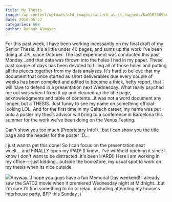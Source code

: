 ```yaml
---
title: My Thesis
image: /wp-content/uploads/old_images/caltech_as_it_happens/6a0105349b8251970b0133eefb1666970b.jpg
date: 2010-05-27
categories: 668
author: Dannah Almasco
---
```



 For this past week, I have been working incessantly on my final draft of my Senior Thesis. It's a little under 40 pages, and sums up the work I've been doing at JPL since October. 
 The last experiment was conducted this past Monday...and that data was thrown into the holes I had in my paper. These past couple of days has been devoted to filling all of those holes and putting all the pieces together from my data analyses. 
 It's hard to believe that my document that once started as short deliverables due every couple of weeks has been compiled and edited to become a thick, hefty report, that I will have to defend in a presentation next Wednesday. What really psyched me out was when I fixed it up and cleaned up the title page, acknowledgments and table of contents...it was not a word document any longer, but a THESIS. 
 Just funny to see my name on something official-looking LOL. And for the first time in my Caltech career, my name was put onto a poster my thesis advisor will bring to a conference in Barcelona this summer for the work we've been doing on the Venus Testing.

Can't show you too much (Proprietary Info!)...but I can show you the title page and the header for the poster :D...

I just wanna get this done! So I can focus on the presentation next week....and FINALLY open my iPAD! (I know...I've withheld opening it since I know I don't want to be distracted..it's been HARD!)
Here I am working in my office---just kidding...outside the bookstore, my usual spot to work on my thesis when its nice outside


![](/old_images/caltech_as_it_happens/6a0105349b8251970b0133eefbbe74970b.jpg)Anyway...I hope you guys have a fun Memorial Day weekend! I already saw the SATC2 movie when it premiered Wednesday night at Midnight...but I'm sure I'll find something to do to relax...including attending my house's interhouse party, BFP this Sunday ;)

